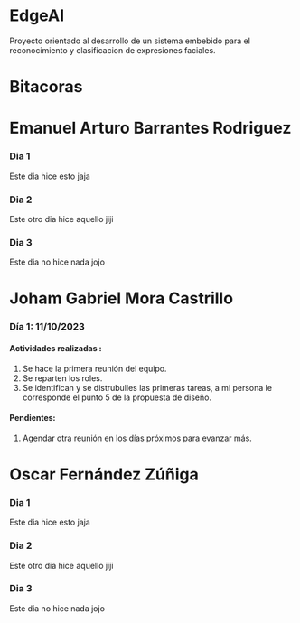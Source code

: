 # **EdgeAI**
Proyecto orientado al desarrollo de un sistema embebido para el reconocimiento y clasificacion de expresiones faciales.


# **Bitacoras**

# **Emanuel Arturo Barrantes Rodriguez**
### **Dia 1**
Este dia hice esto jaja
### **Dia 2**
Este otro dia hice aquello jiji
### **Dia 3**
Este dia no hice nada jojo








# **Joham Gabriel Mora Castrillo**

### **Día 1: 11/10/2023**

#### **Actividades realizadas :**
1. Se hace la primera reunión del equipo.
2. Se reparten los roles.
3. Se identifican y se distrubulles las primeras tareas, a mi persona le corresponde el punto 5 de la propuesta de diseño.
#### **Pendientes:**
1.  Agendar otra reunión en los días próximos para evanzar más. 









# **Oscar Fernández Zúñiga**
### **Dia 1**
Este dia hice esto jaja
### **Dia 2**
Este otro dia hice aquello jiji
### **Dia 3**
Este dia no hice nada jojo

